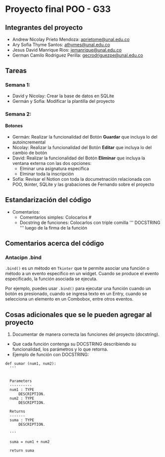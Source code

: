 # Proyecto final POO - G33 

## Integrantes del proyecto 
- Andrew Nicolay Prieto Mendoza: aprietome@unal.edu.co
- Ary Sofia Thyme Santos: athymes@unal.edu.co
- Jesus David Manrique Rios: jemanrique@unal.edu.co
- German Camilo Rodriguez Perilla: gecrodriguezpe@unal.edu.co

## Tareas

### Semana 1: 
- David y Nicolay: Crear la base de datos en SQLite
- Germán y Sofia: Modificar la plantilla del proyecto

### Semana 2: 

#### Botones
- Germán: Realizar la funcionalidad del Botón **Guardar** que incluya lo del autoincremental
- Nicolay: Realizar la funcionalidad del Botón **Editar** que incluya lo del cambio de botón
- David: Realizar la funcionalidad del Botón **Eliminar** que incluya la ventana externa con las dos opciones:
  - Elminar una asignatura específica
  - Elminar toda la inscripción  
- Sofía: Revisar el Notion con toda la documetnación relacionada con POO, tkinter, SQLite y las grabaciones de Fernando sobre el proyecto

## Estandarización del código 
- Comentarios:
  - Comentarios simples: Colocarlos #
  - Docstring de funciones: Colocarlos con triple comilla ''' DOCSTRING ''' luego de la firma de la función

## Comentarios acerca del código
### Antacipn .bind

`.bind()` es un método en `Tkinter` que te permite asociar una función o método a un evento específico en un widget. Cuando se produce el evento especificado, la función asociada se ejecuta.

Por ejemplo, puedes usar `.bind()` para ejecutar una función cuando un botón es presionado, cuando se ingresa texto en un Entry, cuando se selecciona un elemento en un Combobox, entre otros eventos.

## Cosas adicionales que se le pueden agregar al proyecto 

1. Documentar de manera correcta las funciones del proyecto (docstring).
  - Que cada función contenga su DOCSTRING describiendo su funcionalidad, los parámetros y lo que retorna.
  - Ejemplo de función con DOCSTRING: 
  ```
  def sumar (num1, num2): 
    '''
    

    Parameters
    ----------
    num1 : TYPE
        DESCRIPTION.
    num2 : TYPE
        DESCRIPTION.

    Returns
    -------
    suma : TYPE
        DESCRIPTION.

    '''
    
    suma = num1 + num2
    
    return suma
  ```
